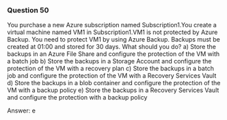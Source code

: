 ### Question 50

You purchase a new Azure subscription named Subscription1.You create a virtual machine
named VM1 in Subscription1.VM1 is not protected by Azure Backup.
You need to protect VM1 by using Azure Backup. Backups must be created at 01:00 and
stored for 30 days.
What should you do?
a) Store the backups in an Azure File Share and configure the protection of the VM with a batch job
b) Store the backups in a Storage Account and configure the protection of the VM with a recovery plan
c) Store the backups in a batch job and configure the protection of the VM with a Recovery Services Vault
d) Store the backups in a blob container and configure the protection of the VM with a backup policy
e) Store the backups in a Recovery Services Vault and configure the protection with a backup policy

Answer: e

